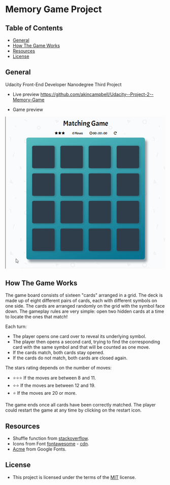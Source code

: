 # Memory Game Project


## Table of Contents

* [General](#general)
* [How The Game Works](#how-the-game-works)
* [Resources](#resources)
* [License](#license)

## General 

Udacity Front-End Developer Nanodegree Third Project

* Live preview https://github.com/akincampbell/Udacity--Project-2--Memory-Game 

* Game preview 

<img src="img/play.gif" alt="Game-preview">

## How The Game Works

The game board consists of sixteen "cards" arranged in a grid. The deck is made up of eight different pairs of cards, each with 
different symbols on one side. The cards are arranged randomly on the grid with the symbol face down. The gameplay rules are very
simple: open two hidden cards at a time to locate the ones that match!

Each turn:

* The player opens one card over to reveal its underlying symbol.
* The player then opens a second card, trying to find the corresponding card with the same symbol       and that will be counted as one move.
* If the cards match, both cards stay opened.
* If the cards do not match, both cards are closed again.

The stars rating depends on the number of moves:
*  :star::star::star: If the moves  are between 8 and 11.
* :star::star: If the moves  are between 12 and 19.
* :star: If the moves  are  20 or more.

The game ends once all cards have been correctly matched.
The player could restart the game at any time by clicking on the restart icon.

## Resources

* Shuffle function from [stackoverflow](http://stackoverflow.com/a/2450976).
* Icons from Font [fontawesome](https://fontawesome.com/v4.7.0/icons/) - [cdn](https://maxcdn.bootstrapcdn.com/font-awesome/4.6.1/css/font-awesome.min.css).
* [Acme](https://fonts.google.com/specimen/Acme) from Google Fonts.

## License

* This project is licensed under the terms of the [MIT](https://github.com/Mohamed-ElHadidy/Udacity-Memory-Game/blob/master/LICENSE) license.


